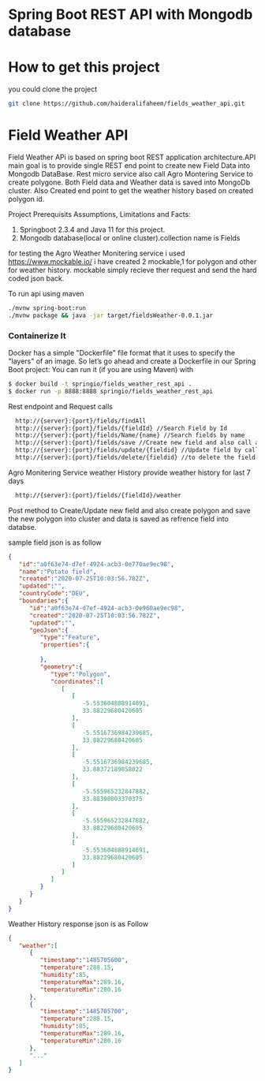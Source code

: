 # Spring Boot REST API with Mongodb database
# How to get this project
you could clone the project

```sh
git clone https://github.com/haideralifaheem/fields_weather_api.git
```

# Field Weather API

Field Weather APi is based on spring boot REST application architecture.API main goal is to provide single REST end point to create new Field Data into Mongodb DataBase.
Rest micro service also call Agro Montering Service to create polygone.
Both Field data and Weather data is saved into MongoDb cluster.
Also Created end point to get the weather history based on created polygon id.

Project Prerequisits
Assumptions, Limitations and Facts:
1. Springboot 2.3.4 and Java 11 for this project.
2. Mongodb database(local or online cluster).collection name is Fields

for testing the Agro Weather Monitering service i used https://www.mockable.io/
i have created 2 mockable,1 for polygon and other for weather history.
mockable simply recieve ther request and send the hard coded json back.

To  run api using maven
```sh
./mvnw spring-boot:run
./mvnw package && java -jar target/fieldsWeather-0.0.1.jar
```

### Containerize It
    
Docker has a simple "Dockerfile" file format that it uses to specify the "layers" of an image. So let’s go ahead and create a Dockerfile in our Spring Boot project:
You can run it (if you are using Maven) with
```sh
$ docker build -t springio/fields_weather_rest_api .
$ docker run -p 8888:8888 springio/fields_weather_rest_api
```
Rest endpoint and Request calls
```bash
  http://{server}:{port}/fields/findAll
  http://{server}:{port}/fields/{fieldId} //Search Field by Id
  http://{server}:{port}/fields/Name/{name} //Search fields by name
  http://{server}:{port}/fields/save //Create new field and also call agro service to create new polygon
  http://{server}:{port}/fields/update/{fieldid} //Update field by calling field id and in request body field data
  http://{server}:{port}/fields/delete/{fieldid} //to delete the field with field id
```
Agro Monitering Service weather History provide weather history for last 7 days
```bash
  http://{server}:{port}/fields/{fieldId}/weather

```
Post method to Create/Update new field and also create polygon and save the new polygon into cluster and data is saved as refrence field into databse.

sample field json is as follow

```json
{
   "id":"a0f63e74-d7ef-4924-acb3-0e770ae9ec98",
   "name":"Potato field",
   "created":"2020-07-25T10:03:56.782Z",
   "updated":"",
   "countryCode":"DEU",
   "boundaries":{
      "id":"a0f63e74-d7ef-4924-acb3-0e960ae9ec98",
      "created":"2020-07-25T10:03:56.782Z",
      "updated":"",
      "geoJson":{
         "type":"Feature",
         "properties":{
            
         },
         "geometry":{
            "type":"Polygon",
            "coordinates":[
               [
                  [
                     -5.553604888914691,
                     33.88229680420605
                  ],
                  [
                     -5.5516736984239685,
                     33.88229680420605
                  ],
                  [
                     -5.5516736984239685,
                     33.88372189858022
                  ],
                  [
                     -5.555965232847882,
                     33.88390003370375
                  ],
                  [
                     -5.555965232847882,
                     33.88229680420605
                  ],
                  [
                     -5.553604888914691,
                     33.88229680420605
                  ]
               ]
            ]
         }
      }
   }
}
```

Weather History response json is as Follow
```json
{
   "weather":[
      {
         "timestamp":"1485705600",
         "temperature":288.15,
         "humidity":85,
         "temperatureMax":289.16,
         "temperatureMin":280.16
      },
      {
         "timestamp":"1485705700",
         "temperature":288.15,
         "humidity":85,
         "temperatureMax":289.16,
         "temperatureMin":280.16
      },
      "..."
   ]
}
```